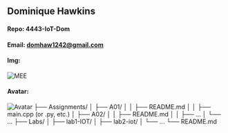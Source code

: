 ## Dominique Hawkins
#### Repo: 4443-IoT-Dom
#### Email: domhaw1242@gmail.com
#### Img:
![MEE](https://avatars.githubusercontent.com/u/122930741?v=4)
#### Avatar:
![Avatar](https://user-images.githubusercontent.com/111944626/186937368-6809ad5a-9fa8-44e5-8f1d-384e9f4c313d.png)
├── Assignments/
│   ├── A01/
│   │   ├── README.md
│   │   ├── main.cpp (or .py, etc.)
│   ├── A02/
│   │   ├── README.md
│   │   ├── ...
│   └── ...
├── Labs/
│   ├── lab1-IOT/
│   ├── lab2-iot/
│   └── ...
└── README.md
